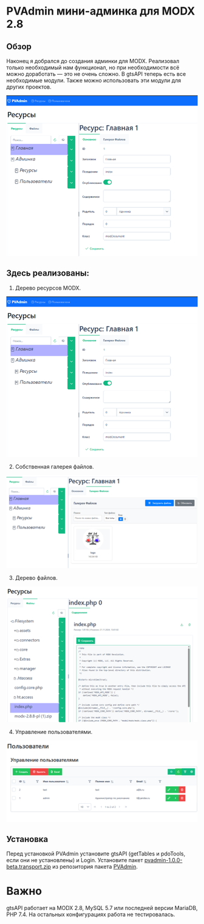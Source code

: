 # PVAdmin мини-админка для MODX 2.8

## Обзор
Наконец я добрался до создания админки для MODX. Реализовал только необходимый нам функционал, но при необходимости всё можно доработать — это не очень сложно. В gtsAPI теперь есть все необходимые модули. Также можно использовать эти модули для других проектов.

![PVAdmin Interface](images/resource.png)

## Здесь реализованы:
1. Дерево ресурсов MODX.

![PVAdmin Interface](images/resource.png)

2. Собственная галерея файлов.

![file-galery](images/file-galery.png)

3. Дерево файлов.

![file-tree](images/file-tree.png)

4. Управление пользователями.

![users](images/users.png)

## Установка
Перед установкой PVAdmin установите gtsAPI (getTables и pdoTools, если они не установлены) и Login.
Установите пакет [pvadmin-1.0.0-beta.transport.zip](https://github.com/tuniekov/PVAdmin/releases/download/new/pvadmin-1.0.0-beta.transport.zip) из репозитория пакета [PVAdmin](https://github.com/tuniekov/PVAdmin/).

# Важно
gtsAPI работает на MODX 2.8, MySQL 5.7 или последней версии MariaDB, PHP 7.4. На остальных конфигурациях работа не тестировалась.
